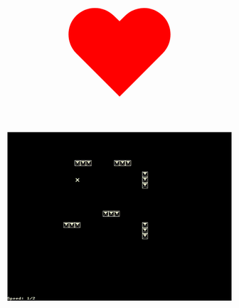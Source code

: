 # <div align="center"><span style="color:red; font-size:200pt">❤</span></div>
<div align="center"><img src="https://raw.githubusercontent.com/superpokes/life/master/promo.gif" alt="Demonstration of the program"></div>
